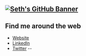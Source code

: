 [![Seth's GitHub Banner](GitHubHeader.png)](https://setharvila.com)
---
## Find me around the web
- [Website](https://setharvila.com)
- [LinkedIn](https://linkedin.com/in/setharvila)
- [Twitter](https://twitter.com/Seth_Arvila)
--

